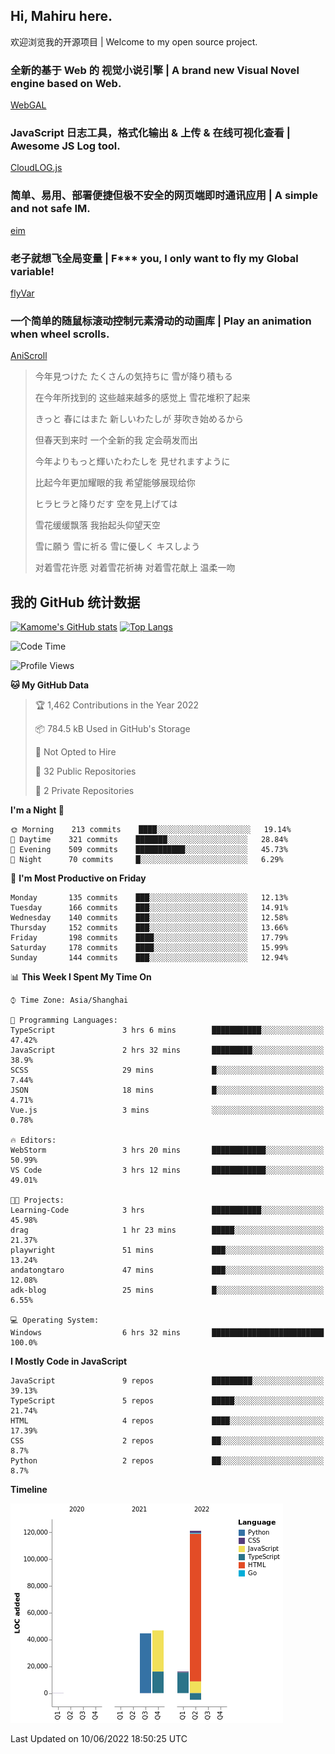 ## Hi, Mahiru here.

欢迎浏览我的开源项目 | Welcome to my open source project.

### 全新的基于 Web 的 视觉小说引擎 | A brand new Visual Novel engine based on Web.

[WebGAL](https://github.com/MakinoharaShoko/WebGAL)

### JavaScript 日志工具，格式化输出 & 上传 & 在线可视化查看 | Awesome JS Log tool.

[CloudLOG.js](https://github.com/MakinoharaShoko/CloudLog.JS)

### 简单、易用、部署便捷但极不安全的网页端即时通讯应用 | A simple and not safe IM.

[eim](https://github.com/MakinoharaShoko/eim)

### 老子就想飞全局变量 | F*** you, I only want to fly my Global variable!

[flyVar](https://github.com/MakinoharaShoko/flyVar)

### 一个简单的随鼠标滚动控制元素滑动的动画库 | Play an animation when wheel scrolls.

[AniScroll](https://github.com/MakinoharaShoko/AniScroll)

> 今年見つけた たくさんの気持ちに 雪が降り積もる  
> 
> 在今年所找到的 这些越来越多的感觉上 雪花堆积了起来  
> 
> きっと 春にはまた 新しいわたしが 芽吹き始めるから  
> 
> 但春天到来时 一个全新的我 定会萌发而出  
> 
> 今年よりもっと輝いたわたしを 見せれますように  
> 
> 比起今年更加耀眼的我 希望能够展现给你  
> 
> ヒラヒラと降りだす 空を見上げては  
> 
> 雪花缓缓飘落 我抬起头仰望天空  
> 
> 雪に願う 雪に祈る 雪に優しく キスしよう  
> 
> 对着雪花许愿 对着雪花祈祷 对着雪花献上 温柔一吻

## 我的 GitHub 统计数据

[![Kamome's GitHub stats](https://github-readme-stats.vercel.app/api?username=MakinoharaShoko)](https://github.com/anuraghazra/github-readme-stats)
[![Top Langs](https://github-readme-stats.vercel.app/api/top-langs/?username=MakinoharaShoko&layout=compact)](https://github.com/anuraghazra/github-readme-stats)

<!--
**MakinoharaShoko/MakinoharaShoko** is a ✨ _special_ ✨ repository because its `README.md` (this file) appears on your GitHub profile.

Here are some ideas to get you started:

- 🔭 I’m currently working on ...
- 🌱 I’m currently learning ...
- 👯 I’m looking to collaborate on ...
- 🤔 I’m looking for help with ...
- 💬 Ask me about ...
- 📫 How to reach me: ...
- 😄 Pronouns: ...
- ⚡ Fun fact: ...
-->

<!--START_SECTION:waka-->
![Code Time](http://img.shields.io/badge/Code%20Time-0%20secs-blue)

![Profile Views](http://img.shields.io/badge/Profile%20Views-23-blue)

**🐱 My GitHub Data** 

> 🏆 1,462 Contributions in the Year 2022
 > 
> 📦 784.5 kB Used in GitHub's Storage 
 > 
> 🚫 Not Opted to Hire
 > 
> 📜 32 Public Repositories 
 > 
> 🔑 2 Private Repositories  
 > 
**I'm a Night 🦉** 

```text
🌞 Morning    213 commits    ████░░░░░░░░░░░░░░░░░░░░░   19.14% 
🌆 Daytime    321 commits    ███████░░░░░░░░░░░░░░░░░░   28.84% 
🌃 Evening    509 commits    ███████████░░░░░░░░░░░░░░   45.73% 
🌙 Night      70 commits     █░░░░░░░░░░░░░░░░░░░░░░░░   6.29%

```
📅 **I'm Most Productive on Friday** 

```text
Monday       135 commits    ███░░░░░░░░░░░░░░░░░░░░░░   12.13% 
Tuesday      166 commits    ███░░░░░░░░░░░░░░░░░░░░░░   14.91% 
Wednesday    140 commits    ███░░░░░░░░░░░░░░░░░░░░░░   12.58% 
Thursday     152 commits    ███░░░░░░░░░░░░░░░░░░░░░░   13.66% 
Friday       198 commits    ████░░░░░░░░░░░░░░░░░░░░░   17.79% 
Saturday     178 commits    ████░░░░░░░░░░░░░░░░░░░░░   15.99% 
Sunday       144 commits    ███░░░░░░░░░░░░░░░░░░░░░░   12.94%

```


📊 **This Week I Spent My Time On** 

```text
⌚︎ Time Zone: Asia/Shanghai

💬 Programming Languages: 
TypeScript               3 hrs 6 mins        ███████████░░░░░░░░░░░░░░   47.42% 
JavaScript               2 hrs 32 mins       █████████░░░░░░░░░░░░░░░░   38.9% 
SCSS                     29 mins             █░░░░░░░░░░░░░░░░░░░░░░░░   7.44% 
JSON                     18 mins             █░░░░░░░░░░░░░░░░░░░░░░░░   4.71% 
Vue.js                   3 mins              ░░░░░░░░░░░░░░░░░░░░░░░░░   0.78%

🔥 Editors: 
WebStorm                 3 hrs 20 mins       ████████████░░░░░░░░░░░░░   50.99% 
VS Code                  3 hrs 12 mins       ████████████░░░░░░░░░░░░░   49.01%

🐱‍💻 Projects: 
Learning-Code            3 hrs               ███████████░░░░░░░░░░░░░░   45.98% 
drag                     1 hr 23 mins        █████░░░░░░░░░░░░░░░░░░░░   21.37% 
playwright               51 mins             ███░░░░░░░░░░░░░░░░░░░░░░   13.24% 
andatongtaro             47 mins             ███░░░░░░░░░░░░░░░░░░░░░░   12.08% 
adk-blog                 25 mins             █░░░░░░░░░░░░░░░░░░░░░░░░   6.55%

💻 Operating System: 
Windows                  6 hrs 32 mins       █████████████████████████   100.0%

```

**I Mostly Code in JavaScript** 

```text
JavaScript               9 repos             █████████░░░░░░░░░░░░░░░░   39.13% 
TypeScript               5 repos             █████░░░░░░░░░░░░░░░░░░░░   21.74% 
HTML                     4 repos             ████░░░░░░░░░░░░░░░░░░░░░   17.39% 
CSS                      2 repos             ██░░░░░░░░░░░░░░░░░░░░░░░   8.7% 
Python                   2 repos             ██░░░░░░░░░░░░░░░░░░░░░░░   8.7%

```


**Timeline**

![Chart not found](https://raw.githubusercontent.com/MakinoharaShoko/MakinoharaShoko/main/charts/bar_graph.png) 


 Last Updated on 10/06/2022 18:50:25 UTC
<!--END_SECTION:waka-->
